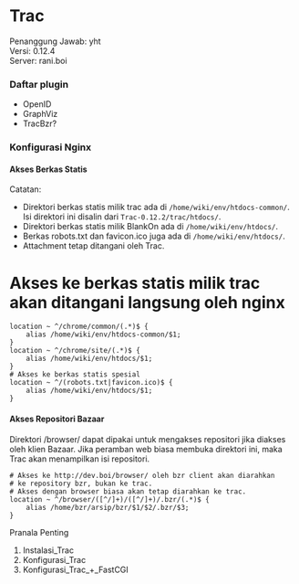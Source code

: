 # Trac
Penanggung Jawab: yht  
Versi: 0.12.4  
Server: rani.boi

### Daftar plugin
* ​OpenID
* ​GraphViz
* TracBzr?

### Konfigurasi Nginx

#### Akses Berkas Statis

Catatan:

* Direktori berkas statis milik trac ada di `/home/wiki/env/htdocs-common/`. Isi direktori ini disalin dari `Trac-0.12.2/trac/htdocs/`.
* Direktori berkas statis milik BlankOn ada di `/home/wiki/env/htdocs/`.
* Berkas robots.txt dan favicon.ico juga ada di `/home/wiki/env/htdocs/`.
* Attachment tetap ditangani oleh Trac.

# Akses ke berkas statis milik trac akan ditangani langsung oleh nginx

```
location ~ ^/chrome/common/(.*)$ {
    alias /home/wiki/env/htdocs-common/$1;
}
location ~ ^/chrome/site/(.*)$ {
    alias /home/wiki/env/htdocs/$1;
}
# Akses ke berkas statis spesial
location ~ ^/(robots.txt|favicon.ico)$ {
    alias /home/wiki/env/htdocs/$1;
}
```

#### Akses Repositori Bazaar
Direktori /browser/ dapat dipakai untuk mengakses repositori jika diakses oleh klien Bazaar. Jika peramban web biasa membuka direktori ini, maka Trac akan menampilkan isi repositori.

```
# Akses ke http://dev.boi/browser/ oleh bzr client akan diarahkan
# ke repository bzr, bukan ke trac.
# Akses dengan browser biasa akan tetap diarahkan ke trac.
location ~ ^/browser/([^/]+)/([^/]+)/.bzr/(.*)$ {
    alias /home/bzr/arsip/bzr/$1/$2/.bzr/$3;
}
```

Pranala Penting
1. ​Instalasi_Trac
2. ​Konfigurasi_Trac
3. ​Konfigurasi_Trac_+_FastCGI
